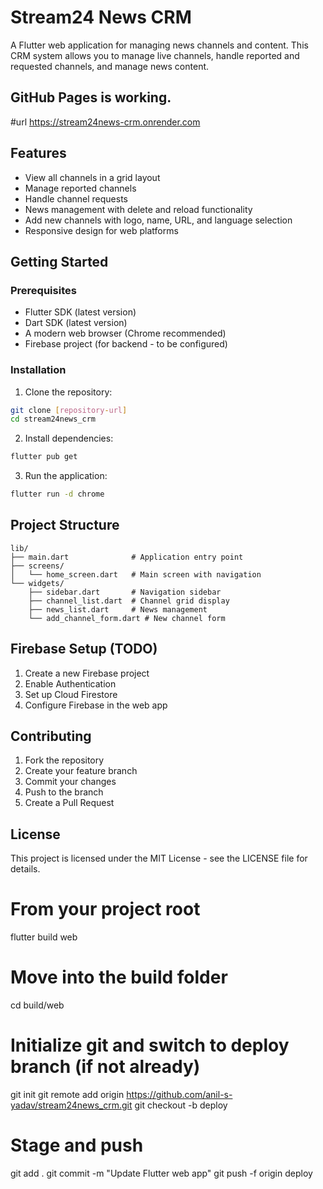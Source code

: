 # Stream24 News CRM

A Flutter web application for managing news channels and content. This CRM system allows you to manage live channels, handle reported and requested channels, and manage news content.

## GitHub Pages is working.

#url
https://stream24news-crm.onrender.com



## Features

- View all channels in a grid layout
- Manage reported channels
- Handle channel requests
- News management with delete and reload functionality
- Add new channels with logo, name, URL, and language selection
- Responsive design for web platforms

## Getting Started

### Prerequisites

- Flutter SDK (latest version)
- Dart SDK (latest version)
- A modern web browser (Chrome recommended)
- Firebase project (for backend - to be configured)

### Installation

1. Clone the repository:
```bash
git clone [repository-url]
cd stream24news_crm
```

2. Install dependencies:
```bash
flutter pub get
```

3. Run the application:
```bash
flutter run -d chrome
```

## Project Structure

```
lib/
├── main.dart              # Application entry point
├── screens/
│   └── home_screen.dart   # Main screen with navigation
└── widgets/
    ├── sidebar.dart       # Navigation sidebar
    ├── channel_list.dart  # Channel grid display
    ├── news_list.dart     # News management
    └── add_channel_form.dart # New channel form
```

## Firebase Setup (TODO)

1. Create a new Firebase project
2. Enable Authentication
3. Set up Cloud Firestore
4. Configure Firebase in the web app

## Contributing

1. Fork the repository
2. Create your feature branch
3. Commit your changes
4. Push to the branch
5. Create a Pull Request

## License

This project is licensed under the MIT License - see the LICENSE file for details.








# From your project root
flutter build web

# Move into the build folder
cd build/web

# Initialize git and switch to deploy branch (if not already)
git init
git remote add origin https://github.com/anil-s-yadav/stream24news_crm.git
git checkout -b deploy

# Stage and push
git add .
git commit -m "Update Flutter web app"
git push -f origin deploy

